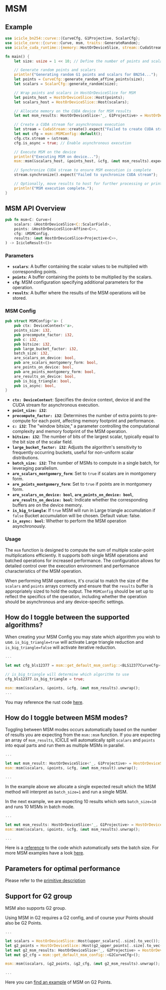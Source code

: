 # MSM

## Example

```rust
use icicle_bn254::curve::{CurveCfg, G1Projective, ScalarCfg};
use icicle_core::{curve::Curve, msm, traits::GenerateRandom};
use icicle_cuda_runtime::{memory::HostOrDeviceSlice, stream::CudaStream};

fn main() {
    let size: usize = 1 << 10; // Define the number of points and scalars

    // Generate random points and scalars
    println!("Generating random G1 points and scalars for BN254...");
    let points = CurveCfg::generate_random_affine_points(size);
    let scalars = ScalarCfg::generate_random(size);

    // Wrap points and scalars in HostOrDeviceSlice for MSM
    let points_host = HostOrDeviceSlice::Host(points);
    let scalars_host = HostOrDeviceSlice::Host(scalars);

    // Allocate memory on the CUDA device for MSM results
    let mut msm_results: HostOrDeviceSlice<'_, G1Projective> = HostOrDeviceSlice::cuda_malloc(1).expect("Failed to allocate CUDA memory for MSM results");

    // Create a CUDA stream for asynchronous execution
    let stream = CudaStream::create().expect("Failed to create CUDA stream");
    let mut cfg = msm::MSMConfig::default();
    cfg.ctx.stream = &stream;
    cfg.is_async = true; // Enable asynchronous execution

    // Execute MSM on the device
    println!("Executing MSM on device...");
    msm::msm(&scalars_host, &points_host, &cfg, &mut msm_results).expect("Failed to execute MSM");

    // Synchronize CUDA stream to ensure MSM execution is complete
    stream.synchronize().expect("Failed to synchronize CUDA stream");

    // Optionally, move results to host for further processing or printing
    println!("MSM execution complete.");
}
```

## MSM API Overview

```rust
pub fn msm<C: Curve>(
    scalars: &HostOrDeviceSlice<C::ScalarField>,
    points: &HostOrDeviceSlice<Affine<C>>,
    cfg: &MSMConfig,
    results: &mut HostOrDeviceSlice<Projective<C>>,
) -> IcicleResult<()>
```

### Parameters

- **`scalars`**: A buffer containing the scalar values to be multiplied with corresponding points.
- **`points`**: A buffer containing the points to be multiplied by the scalars.
- **`cfg`**: MSM configuration specifying additional parameters for the operation.
- **`results`**: A buffer where the results of the MSM operations will be stored.

### MSM Config

```rust
pub struct MSMConfig<'a> {
    pub ctx: DeviceContext<'a>,
    points_size: i32,
    pub precompute_factor: i32,
    pub c: i32,
    pub bitsize: i32,
    pub large_bucket_factor: i32,
    batch_size: i32,
    are_scalars_on_device: bool,
    pub are_scalars_montgomery_form: bool,
    are_points_on_device: bool,
    pub are_points_montgomery_form: bool,
    are_results_on_device: bool,
    pub is_big_triangle: bool,
    pub is_async: bool,
}
```

- **`ctx: DeviceContext`**: Specifies the device context, device id and the CUDA stream for asynchronous execution.
- **`point_size: i32`**:
- **`precompute_factor: i32`**: Determines the number of extra points to pre-compute for each point, affecting memory footprint and performance.
- **`c: i32`**: The "window bitsize," a parameter controlling the computational complexity and memory footprint of the MSM operation.
- **`bitsize: i32`**: The number of bits of the largest scalar, typically equal to the bit size of the scalar field.
- **`large_bucket_factor: i32`**: Adjusts the algorithm's sensitivity to frequently occurring buckets, useful for non-uniform scalar distributions.
- **`batch_size: i32`**: The number of MSMs to compute in a single batch, for leveraging parallelism.
- **`are_scalars_montgomery_form`**: Set to `true` if scalars are in montgomery form.
- **`are_points_montgomery_form`**: Set to `true` if points are in montgomery form.
- **`are_scalars_on_device: bool`**, **`are_points_on_device: bool`**, **`are_results_on_device: bool`**: Indicate whether the corresponding buffers are on the device memory.
- **`is_big_triangle`**: If `true` MSM will run in Large triangle accumulation if `false` Bucket accumulation will be chosen. Default value: false.
- **`is_async: bool`**: Whether to perform the MSM operation asynchronously.

### Usage

The `msm` function is designed to compute the sum of multiple scalar-point multiplications efficiently. It supports both single MSM operations and batched operations for increased performance. The configuration allows for detailed control over the execution environment and performance characteristics of the MSM operation.

When performing MSM operations, it's crucial to match the size of the `scalars` and `points` arrays correctly and ensure that the `results` buffer is appropriately sized to hold the output. The `MSMConfig` should be set up to reflect the specifics of the operation, including whether the operation should be asynchronous and any device-specific settings.

## How do I toggle between the supported algorithms?

When creating your MSM Config you may state which algorithm you wish to use. `is_big_triangle=true` will activate Large triangle reduction and `is_big_triangle=false` will activate iterative reduction.

```rust
...

let mut cfg_bls12377 = msm::get_default_msm_config::<BLS12377CurveCfg>();

// is_big_triangle will determine which algorithm to use 
cfg_bls12377.is_big_triangle = true;

msm::msm(&scalars, &points, &cfg, &mut msm_results).unwrap();
...
```

You may reference the rust code [here](https://github.com/ingonyama-zk/icicle/blob/77a7613aa21961030e4e12bf1c9a78a2dadb2518/wrappers/rust/icicle-core/src/msm/mod.rs#L54).

## How do I toggle between MSM modes?

Toggling between MSM modes occurs automatically based on the number of results you are expecting from the `msm::msm` function. If you are expecting an array of `msm_results`, ICICLE will automatically split `scalars` and `points` into equal parts and run them as multiple MSMs in parallel.

```rust
...

let mut msm_result: HostOrDeviceSlice<'_, G1Projective> = HostOrDeviceSlice::cuda_malloc(1).unwrap();
msm::msm(&scalars, &points, &cfg, &mut msm_result).unwrap();

...
```

In the example above we allocate a single expected result which the MSM method will interpret as `batch_size=1` and run a single MSM.

In the next example, we are expecting 10 results which sets `batch_size=10` and runs 10 MSMs in batch mode.

```rust
...

let mut msm_results: HostOrDeviceSlice<'_, G1Projective> = HostOrDeviceSlice::cuda_malloc(10).unwrap();
msm::msm(&scalars, &points, &cfg, &mut msm_results).unwrap();

...
```

Here is a [reference](https://github.com/ingonyama-zk/icicle/blob/77a7613aa21961030e4e12bf1c9a78a2dadb2518/wrappers/rust/icicle-core/src/msm/mod.rs#L108) to the code which automatically sets the batch size. For more MSM examples have a look [here](https://github.com/ingonyama-zk/icicle/blob/77a7613aa21961030e4e12bf1c9a78a2dadb2518/examples/rust/msm/src/main.rs#L1).

## Parameters for optimal performance

Please refer to the [primitive description](../primitives/msm.md#choosing-optimal-parameters)

## Support for G2 group

MSM also supports G2 group.

Using MSM in G2 requires a G2 config, and of course your Points should also be G2 Points.

```rust
... 

let scalars = HostOrDeviceSlice::Host(upper_scalars[..size].to_vec());
let g2_points = HostOrDeviceSlice::Host(g2_upper_points[..size].to_vec());
let mut g2_msm_results: HostOrDeviceSlice<'_, G2Projective> = HostOrDeviceSlice::cuda_malloc(1).unwrap();
let mut g2_cfg = msm::get_default_msm_config::<G2CurveCfg>();

msm::msm(&scalars, &g2_points, &g2_cfg, &mut g2_msm_results).unwrap();

...
```

Here you can [find an example](https://github.com/ingonyama-zk/icicle/blob/5a96f9937d0a7176d88c766bd3ef2062b0c26c37/examples/rust/msm/src/main.rs#L114) of MSM on G2 Points.
